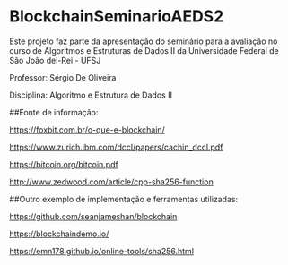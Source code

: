 # BlockchainSeminarioAEDS2
Este projeto faz parte da apresentação do seminário para a avaliação no curso de Algoritmos e Estruturas de Dados II da Universidade Federal de São João del-Rei - UFSJ

Professor: Sérgio De Oliveira

Disciplina: Algoritmo e Estrutura de Dados II

##Fonte de informação:

https://foxbit.com.br/o-que-e-blockchain/

https://www.zurich.ibm.com/dccl/papers/cachin_dccl.pdf

https://bitcoin.org/bitcoin.pdf

http://www.zedwood.com/article/cpp-sha256-function

##Outro exemplo de implementação e ferramentas utilizadas:

https://github.com/seanjameshan/blockchain

https://blockchaindemo.io/

https://emn178.github.io/online-tools/sha256.html

